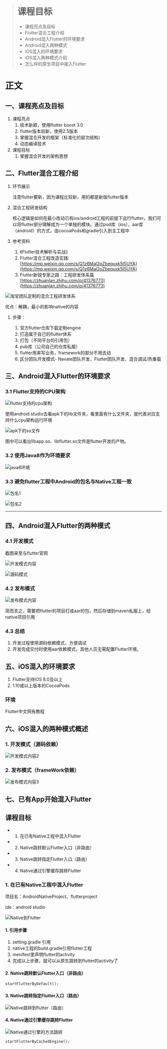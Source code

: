 > # 课程目标
> 
> - 课程亮点及目标
> - Flutter混合工程介绍
> - Android混入Flutter的环境要求
> - Android混入两种模式
> - iOS混入的环境要求
> - iOS混入两种模式介绍
> - 怎么样的原生项目中接入Flutter


# 正文

## 一、课程亮点及目标

1. 课程亮点
    1. 技术新颖，使用flutter boost 3.0
    2. flutter版本较新，使用2.5版本
    3. 掌握混合开发的框架（标准化的层次结构）
    4. 动态编译技术
2. 课程目标
    1. 掌握混合开发的架构思想

## 二、Flutter混合工程介绍


1. 环节展示

    注意flutter要新，因为课程比较新，用的都是新版flutter版本

2. 混合工程研发结构
    
    核心逻辑是如何在最小改动已有ios/android工程的前提下运行flutter。我们可以将flutter部分理解成为一个单独的模块。通过pod库（ios），aar库（android）的方式，由cocoaPods和gradle引入到主工程中

3. 参考资料
    1. 《Flutter技术解析与实战》
    2. Flutter混合工程改造实践: [https://mp.weixin.qq.com/s/Q1z6Mal2pZbequxk5I5UYA](https://mp.weixin.qq.com/s/Q1z6Mal2pZbequxk5I5UYA)
    3. Flutter新锐专家之路：工程研发体系篇 [https://zhuanlan.zhihu.com/p/41376773](https://zhuanlan.zhihu.com/p/41376773)
    
![淘宝团队定制的混合工程研发体系](https://note.youdao.com/yws/public/resource/119118092b90d08cfa3f6d7973619c7a/09538EA57F494A639D63735A94FF7CB8?ynotemdtimestamp=1663745107891)

优点：解耦，最小的影响native的内容

1. 步骤：

    1. 官方flutter仓库下载定制engine
    2. 打造属于自己的flutter体系
    3. 打包（不同平台的引用包）
    4. pub库（公司自己的仓库私服）
    5. flutter用来写业务，framework的部分不用去动
    6. 区分团队开发模式- Navate团队开发、Flutter团队开发、混合调试/热重载

## 三、Android混入Flutter的环境要求

### 3.1 Flutter支持的CPU架构

![flutter支持的cpu架构](https://note.youdao.com/yws/public/resource/119118092b90d08cfa3f6d7973619c7a/F6FFE81556634FD8B5DBD30C6BACEAD2?ynotemdtimestamp=1663745107891)

使用android studio去看apk下的lib文件夹，看里面有什么文件夹，就代表对应支持什么cpu架构运行环境

![apk下的so文件](https://note.youdao.com/yws/public/resource/119118092b90d08cfa3f6d7973619c7a/3C9E2B363885412F85ED8648A8B9620A?ynotemdtimestamp=1663745107891)

图中可以看出libapp.so、libflutter.so文件是flutter开发的产物。



### 3.2 使用Java8作为环境要求

![java8环境](https://note.youdao.com/yws/public/resource/119118092b90d08cfa3f6d7973619c7a/FAAB0A220633481CB3C2EA4D7E784BF4?ynotemdtimestamp=1663745107891)

### 3.3 避免flutter工程中Android的包名与Native工程一致

![包名1](https://note.youdao.com/yws/public/resource/119118092b90d08cfa3f6d7973619c7a/436114EE542E48C1ABB99233517DE2C5?ynotemdtimestamp=1663745107891)

![包名2](https://note.youdao.com/yws/public/resource/119118092b90d08cfa3f6d7973619c7a/20A0E00900664796BF1B2AA76EAD6211?ynotemdtimestamp=1663745107891)

---

## 四、Android混入Flutter的两种模式


### 4.1 开发模式

截图来至与flutter官网

![开发模式内容](https://note.youdao.com/yws/public/resource/119118092b90d08cfa3f6d7973619c7a/AB95ADF6892E4445AB2A5D0E234E0527?ynotemdtimestamp=1663745107891)

![源码模式](https://note.youdao.com/yws/public/resource/119118092b90d08cfa3f6d7973619c7a/7A354B495D9C4EA38AEFFB20EB1EAFA0?ynotemdtimestamp=1663745107891)

### 4.2 发布模式

![发布模式内容](https://note.youdao.com/yws/public/resource/119118092b90d08cfa3f6d7973619c7a/4E242EE326AD43298D27AE54836E42AC?ynotemdtimestamp=1663745107891)

简而言之，需要把flutter的项目打成aar的包，然后存储到maven私服上，给native项目引用


### 4.3 总结

1. 开发过程使用源码依赖模式，方便调试
2. 开发完成交付时使用aar依赖模式，其他人员无需配置Flutter环境。


## 五、iOS混入的环境要求


1. Flutter支持IOS 8.0及以上
2. 1.10或以上版本的CocoaPods


### 环境

Flutter中文网有教程



## 六、iOS混入的两种模式概述

### 1. 开发模式（源码依赖）

![开发模式内容2](https://note.youdao.com/yws/public/resource/119118092b90d08cfa3f6d7973619c7a/0790B3B1EFCF4606839F1AD80B790D3C?ynotemdtimestamp=1663745107891)

### 2. 发布模式（frameWork依赖）

![发布模式内容3](https://note.youdao.com/yws/public/resource/119118092b90d08cfa3f6d7973619c7a/8B3C6DD164ED4853839262F33C8D107D?ynotemdtimestamp=1663745107891)



## 七、已有App开始混入Flutter

## 课程目标
- 1. 在已有Native工程中混入Flutter
- 2. Native跳转默认Flutter入口（非路由）
- 3. Native跳转指定Flutter入口（路由）
- 4. Native通过引擎缓存跳转Flutter

###  1. 在已有Native工程中混入Flutter

项目名：AndroidNativeProject、flutterproject

ide：android studio

![Native到Flutter](https://note.youdao.com/yws/public/resource/119118092b90d08cfa3f6d7973619c7a/388A2D5E69144DE6B0126AFFD69AAE2C?ynotemdtimestamp=1663745107891)

#### 1. 引用步骤

1. setting.gradle 引用
2. native工程的build.gradle引用flutter工程
3. menifest里声明flutter的activity
4. 完成以上步骤，就可以从原生跳转到flutter的activity了

####  2. Native跳转默认Flutter入口（非路由）


```
startFlutterByDefault();
```


####  3. Native跳转指定Flutter入口（路由）

![Native跳转到flutter（路由）](https://note.youdao.com/yws/public/resource/119118092b90d08cfa3f6d7973619c7a/47B7C88C2AD2490986B52A100445FB74?ynotemdtimestamp=1663745107891)

####  4. Native通过引擎缓存跳转Flutter

![Native通过引擎的方法跳转](https://note.youdao.com/yws/public/resource/119118092b90d08cfa3f6d7973619c7a/DE20CDFFD75B4338902B83A23E891DF1?ynotemdtimestamp=1663745107891)

```
startFlutterByCachedEngine();
```
